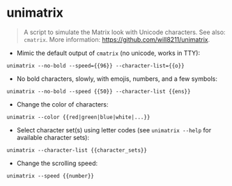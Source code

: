 # unimatrix

> A script to simulate the Matrix look with Unicode characters.
> See also: `cmatrix`.
> More information: <https://github.com/will8211/unimatrix>.

- Mimic the default output of `cmatrix` (no unicode, works in TTY):

`unimatrix --no-bold --speed={{96}} --character-list={{o}}`

- No bold characters, slowly, with emojis, numbers, and a few symbols:

`unimatrix --no-bold --speed {{50}} --character-list {{ens}}`

- Change the color of characters:

`unimatrix --color {{red|green|blue|white|...}}`

- Select character set(s) using letter codes (see `unimatrix --help` for available character sets):

`unimatrix --character-list {{character_sets}}`

- Change the scrolling speed:

`unimatrix --speed {{number}}`
